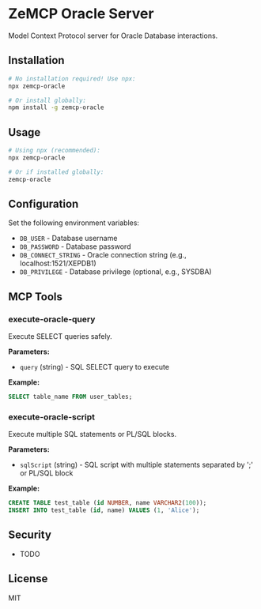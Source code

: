 # ZeMCP Oracle Server

Model Context Protocol server for Oracle Database interactions.

## Installation

```bash
# No installation required! Use npx:
npx zemcp-oracle

# Or install globally:
npm install -g zemcp-oracle
```

## Usage

```bash
# Using npx (recommended):
npx zemcp-oracle

# Or if installed globally:
zemcp-oracle
```

## Configuration

Set the following environment variables:

- `DB_USER` - Database username
- `DB_PASSWORD` - Database password  
- `DB_CONNECT_STRING` - Oracle connection string (e.g., localhost:1521/XEPDB1)
- `DB_PRIVILEGE` - Database privilege (optional, e.g., SYSDBA)

## MCP Tools

### execute-oracle-query
Execute SELECT queries safely.

**Parameters:**
- `query` (string) - SQL SELECT query to execute

**Example:**
```sql
SELECT table_name FROM user_tables;
```

### execute-oracle-script
Execute multiple SQL statements or PL/SQL blocks.

**Parameters:**
- `sqlScript` (string) - SQL script with multiple statements separated by ';' or PL/SQL block

**Example:**
```sql
CREATE TABLE test_table (id NUMBER, name VARCHAR2(100));
INSERT INTO test_table (id, name) VALUES (1, 'Alice');
```

## Security

- TODO

## License

MIT
